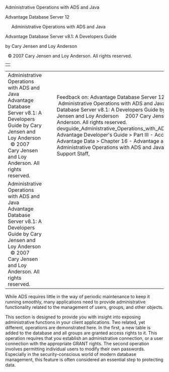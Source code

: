 Administrative Operations with ADS and Java




Advantage Database Server 12  

     Administrative Operations with ADS and Java

Advantage Database Server v8.1: A Developers Guide

by Cary Jensen and Loy Anderson

  © 2007 Cary Jensen and Loy Anderson. All rights reserved.

|  |
| --- |
|  |

|  |  |  |  |  |
| --- | --- | --- | --- | --- |
| Administrative Operations with ADS and Java  Advantage Database Server v8.1: A Developers Guide  by Cary Jensen and Loy Anderson    © 2007 Cary Jensen and Loy Anderson. All rights reserved. |  |  | Feedback on: Advantage Database Server 12 -      Administrative Operations with ADS and Java Advantage Database Server v8.1: A Developers Guide by Cary Jensen and Loy Anderson     2007 Cary Jensen and Loy Anderson. All rights reserved. devguide\_Administrative\_Operations\_with\_ADS\_and\_Java Advantage Developer's Guide > Part III - Accessing Advantage Data > Chapter 16 - Advantage and Java > Administrative Operations with ADS and Java / Dear Support Staff, |  |
| Administrative Operations with ADS and Java  Advantage Database Server v8.1: A Developers Guide  by Cary Jensen and Loy Anderson    © 2007 Cary Jensen and Loy Anderson. All rights reserved. |  |  |  |  |

While ADS requires little in the way of periodic maintenance to keep it running smoothly, many applications need to provide administrative functionality related to the management of users, groups, and other objects.

This section is designed to provide you with insight into exposing administrative functions in your client applications. Two related, yet different, operations are demonstrated here. In the first, a new table is added to the database and all groups are granted access rights to it. This operation requires that you establish an administrative connection, or a user connection with the appropriate GRANT rights. The second operation involves permitting individual users to modify their own passwords. Especially in the security-conscious world of modern database management, this feature is often considered an essential step to protecting data.